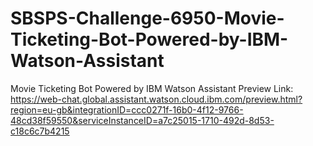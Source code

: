 # SBSPS-Challenge-6950-Movie-Ticketing-Bot-Powered-by-IBM-Watson-Assistant
Movie Ticketing Bot Powered by IBM Watson Assistant
Preview Link: https://web-chat.global.assistant.watson.cloud.ibm.com/preview.html?region=eu-gb&integrationID=ccc0271f-16b0-4f12-9766-48cd38f59550&serviceInstanceID=a7c25015-1710-492d-8d53-c18c6c7b4215 
